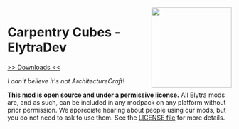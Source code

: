 <img src="https://raw.githubusercontent.com/elytra/CarpentryCubes/1.12/.github/logo.png" align="right" width="180px"/>

# Carpentry Cubes - ElytraDev
[>> Downloads <<](https://github.com/elytra/CarpentryCubes/releases)

*I can't believe it's not ArchitectureCraft!*

**This mod is open source and under a permissive license.** All Elytra mods are,
and as such, can be included in any modpack on any platform without prior
permission. We appreciate hearing about people using our mods, but you do not
need to ask to use them. See the [LICENSE file](LICENSE) for more details.
